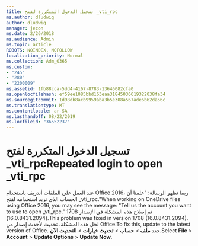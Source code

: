 ```yaml
---
title: تسجيل الدخول المتكررة لفتح _vti_rpc
ms.author: dludwig
author: dludwig
manager: jecon
ms.date: 2/26/2018
ms.audience: Admin
ms.topic: article
ROBOTS: NOINDEX, NOFOLLOW
localization_priority: Normal
ms.collection: Adm_O365
ms.custom:
- "245"
- "280"
- "2200009"
ms.assetid: 1fb88cca-5dd4-4167-8783-13646082cfa0
ms.openlocfilehash: ef59ee1085bbd163eaa31845036619322038fa34
ms.sourcegitcommit: 1d98db8acb9959aba3b5e308a567ade6b62da56c
ms.translationtype: MT
ms.contentlocale: ar-SA
ms.lasthandoff: 08/22/2019
ms.locfileid: "36552237"
---
```

# <a name="repeated-login-to-open-_vti_rpc"></a><span data-ttu-id="64152-102">تسجيل الدخول المتكررة لفتح _vti_rpc</span><span class="sxs-lookup"><span data-stu-id="64152-102">Repeated login to open _vti_rpc</span></span>

<span data-ttu-id="64152-103">عند العمل على الملفات أندريف باستخدام Office 2016، ربما تظهر الرسالة: "علمنا أن الحساب الذي تريد استخدامه لفتح _vti_rpc."</span><span class="sxs-lookup"><span data-stu-id="64152-103">When working on OneDrive files using Office 2016, you may see the message: "Tell us the account you want to use to open _vti_rpc."</span></span> <span data-ttu-id="64152-104">تم إصلاح هذه المشكلة في الإصدار 1708 (16.0.8431.2094).</span><span class="sxs-lookup"><span data-stu-id="64152-104">This problem was fixed in version 1708 (16.0.8431.2094).</span></span> <span data-ttu-id="64152-105">لحل هذه المشكلة، تحديث لأحدث إصدار من Office.</span><span class="sxs-lookup"><span data-stu-id="64152-105">To fix this, update to the latest version of Office.</span></span> <span data-ttu-id="64152-106">حدد **ملف** \> **حساب** \> **تحديث خيارات** \> **التحديث الآن**.</span><span class="sxs-lookup"><span data-stu-id="64152-106">Select **File** \> **Account** \> **Update Options** \> **Update Now**.</span></span>
  